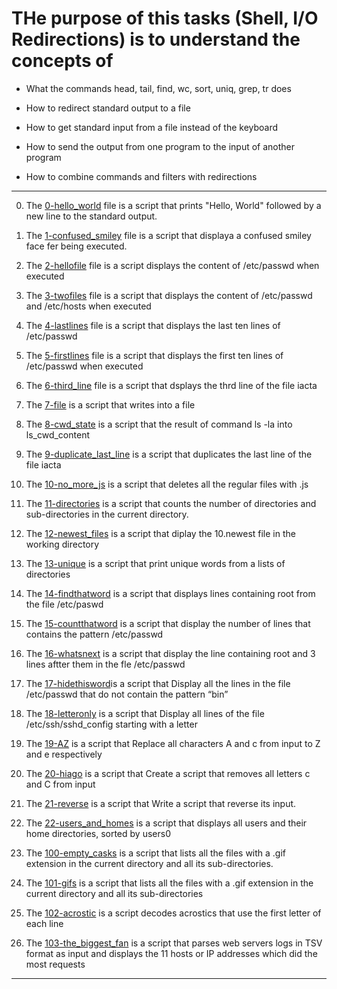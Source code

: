 # THe purpose of this tasks (Shell, I/O Redirections) is to understand the concepts of

- What the commands head, tail, find, wc, sort, uniq, grep, tr does

- How to redirect standard output to a file

- How to get standard input from a file instead of the keyboard

- How to send the output from one program to the input of another program

- How to combine commands and filters with redirections
<hr />


0. The [0-hello_world](./0-hello_world) file is a script that prints "Hello, World" followed by a new line to the standard output.

1. The [1-confused_smiley](./1-confused_smiley) file is a script that displaya a confused smiley face fer being executed.

2. The [2-hellofile](2-hellofile) file is a script displays the content of /etc/passwd when executed

3. The [3-twofiles](3-twofiles) file is a script that displays the content of /etc/passwd and /etc/hosts when executed

4. The [4-lastlines](4-lastlines) file is a script that displays the last ten lines of /etc/passwd

5. The [5-firstlines](5-firstlines) file is a script that displays the first ten lines of /etc/passwd when executed

6. The [6-third_line](6-third_line) file is a script that dsplays the thrd line of the file iacta

7. The [7-file](7-file) is a script that writes into a file

8. The [8-cwd_state](8-cwd_state) is a script that the result of command ls -la into ls_cwd_content

9. The [9-duplicate_last_line](9-duplicate_last_line) is a script that duplicates the last line of the file iacta

10. The [10-no_more_js](10-no_more_js) is a script that deletes all the regular files with .js

11. The [11-directories](11-directories) is a script that counts the number of directories and sub-directories in the current directory.

12. The [12-newest_files](12-newest_files) is a script that diplay the 10.newest file in the working directory

13. The [13-unique](13-unique) is a script that print unique words from a lists of directories

14. The [14-findthatword](14-findthatword) is a script that displays lines containing root from the file /etc/paswd

15. The [15-countthatword](15-countthatword) is a script that display the number of lines that contains the pattern /etc/passwd

16. The [16-whatsnext](16-whatsnext) is a script that display the line containing root and 3 lines aftter them in the fle /etc/passwd

17. The [17-hidethisword](17-hidethisword)is a script that Display all the lines in the file /etc/passwd that do not contain the pattern “bin”

18. The [18-letteronly](18-letteronly) is a script that Display all lines of the file /etc/ssh/sshd_config starting with a letter

19. The [19-AZ](19-AZ) is a script that Replace all characters A and c from input to Z and e respectively

20. The [20-hiago](20-hiago) is a script that Create a script that removes all letters c and C from input

21. The [21-reverse](21-reverse) is a script that Write a script that reverse its input.

22. The [22-users_and_homes](22-users_and_homes) is a script that displays all users and their home directories, sorted by users0

23. The [100-empty_casks](100-empty_casks) is a script that lists all the files with a .gif extension in the current directory and all its sub-directories.

24. The [101-gifs](101-gifs) is a script that lists all the files with a .gif extension in the current directory and all its sub-directories

25. The [102-acrostic](102-acrostic) is a script decodes acrostics that use the first letter of each line

26. The [103-the_biggest_fan](103-the_biggest_fan) is a script that parses web servers logs in TSV format as input and displays the 11 hosts or IP addresses which did the most requests


<hr />
